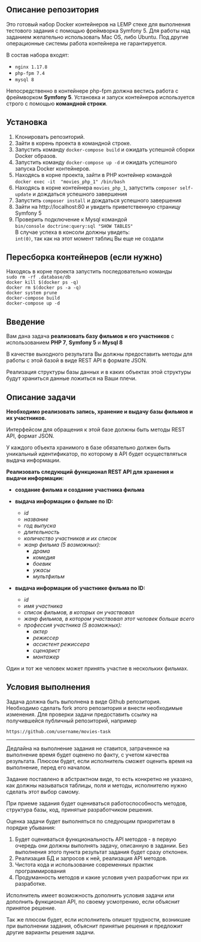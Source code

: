 ## Описание репозитория

Это готовый набор Docker контейнеров на LEMP стеке для выполнения тестового задания с помощью фреймворка Symfony 5.
Для работы над заданием желательно использовать Mac OS, либо Ubuntu. Под другие операционные системы работа контейнера не гарантируется.

В состав набора входят:

- `nginx 1.17.8`
- `php-fpm 7.4`
- `mysql 8`

Непосредственно в контейнере php-fpm должна вестись работа с фреймворком **Symfony 5**.
Установка и запуск контейнеров используется строго с помощью **командной строки**.

## Установка

1. Клонировать репозиторий.
2. Зайти в корень проекта в командной строке.
3. Запустить команду `docker-compose build` и ожидать успешной сборки Docker образов.
4. Запустить команду `docker-compose up -d` и ожидать успешного запуска Docker контейнеров.
5. Находясь в корне проекта, зайти в PHP контейнер командой <br />`docker exec -it  "movies_php_1" /bin/bash`
6. Находясь в корне контейнера `movies_php_1`, запустить `composer self-update` и дождаться успешного завершения
7. Запустить `composer install` и дождаться успешного завершения
8. Зайти на http://localhost:80 и увидеть приветственную страницу Symfony 5
9. Проверить подключение к Mysql командой<br />
   `bin/console doctrine:query:sql "SHOW TABLES"`<br />
   В случае успеха в консоли должны увидеть:<br />
   `int(0)`, так как на этот момент таблиц Вы еще не создали
   
## Пересборка контейнеров (если нужно)

Находясь в корне проекта запустить последовательно команды<br />
   `sudo rm -rf .database/db`<br />
   `docker kill $(docker ps -q)`<br />
   `docker rm $(docker ps -a -q)`<br />
   `docker system prune`<br />
   `docker-compose build`<br />
   `docker-compose up -d`<br />

## Введение

Вам дана задача **реализовать базу фильмов и его участников** с использованием **PHP 7**, **Symfony 5** и **Mysql 8**

В качестве выходного результата Вы должны предоставить методы для работы с этой базой в виде REST API в формате JSON.

Реализация структуры базы данных и в каких объектах этой структуры будут храниться данные ложиться на Ваши плечи.

## Описание задачи

**Необходимо реализовать запись, хранение и выдачу базы фильмов и их участников.**

Интерфейсом для обращения к этой базе должны быть методы REST API, формат JSON.

У каждого объекта хранимого в базе обязательно должен быть уникальный идентификатор,
по которому в API будет осуществляться выдача информации.

**Реализовать следующий функционал REST API для хранения и выдачи информации:**

- **создание фильма и создание участника фильма**

- **выдача информации о фильме по ID:**
  - _id_
  - _название_
  - _год выпуска_
  - _длительность_
  - _количество участников и их список_
  - _жанр фильма (5 возможных):_
    - _драма_
    - _комедия_
    - _боевик_
    - _ужасы_
    - _мультфильм_

- **выдача информации об участнике фильма по ID:**
  - _id_
  - _имя участника_
  - _список фильмов, в которых он участвовал_
  - _жанр фильмов, в котором участвовал этот человек больше всего_
  - _профессия участника (5 возможных):_
    - _актер_
    - _режиссер_
    - _ассистент режиссера_
    - _сценарист_
    - _монтажер_

Один и тот же человек может принять участие в нескольких фильмах.

## Условия выполнения

Задача должна быть выполнена в виде Github репозитория. Необходимо сделать fork этого репозитория и внести необходимые изменения.
Для проверки задачи предоставить ссылку на получившейся публичный репозиторий, например

`https://github.com/username/movies-task`

-----------

Дедлайна на выполнение задания не ставится, затраченное на выполнение время будет оценено по факту, с учетом качества результата.
Плюсом будет, если исполнитель сможет оценить время на выполнение, перед его началом.

Задание поставлено в абстрактном виде, то есть конкретно не указано, как должны называться таблицы, поля и методы, исполнителю
нужно сделать этот выбор самому.

При приеме задания будет оцениваться работоспособность методов, структура базы, код, принятые разработчиком решения.

Оценка задачи будет выполняться по следующим приоритетам в порядке убывания:

1. Будет оцениваться функциональность API методов - в первую очередь они должны выполнять задачу, описанную в задании. 
   Без выполнения этого пункта результат задания будет сразу отклонен.
2. Реализация БД и запросов к ней, реализация API методов.
3. Чистота кода и использование современных практик программирования
4. Продуманность методов и какие условия учел разработчик при их разработке.

Исполнитель имеет возможность дополнить условия задачи или дополнить функционал API, по своему усмотрению,
если объяснит принятое решение.

Так же плюсом будет, если исполнитель опишет трудности, возникшие при выполнении задания, объяснит принятые решения 
и предложит другие варианты решения задачи.
